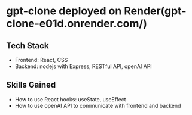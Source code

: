 
# gpt-clone deployed on Render(gpt-clone-e01d.onrender.com/)


## Tech Stack
* Frontend: React, CSS
* Backend: nodejs with Express, RESTful API, openAI API

## Skills Gained
* How to use React hooks: useState, useEffect
* How to use openAI API to communicate with frontend and backend


